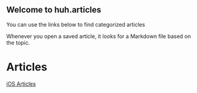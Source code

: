 ## Welcome to huh.articles

You can use the links below to find categorized articles

Whenever you open a saved article, it looks for a Markdown file based on the topic.

# Articles
[iOS Articles](articlesios.md)
